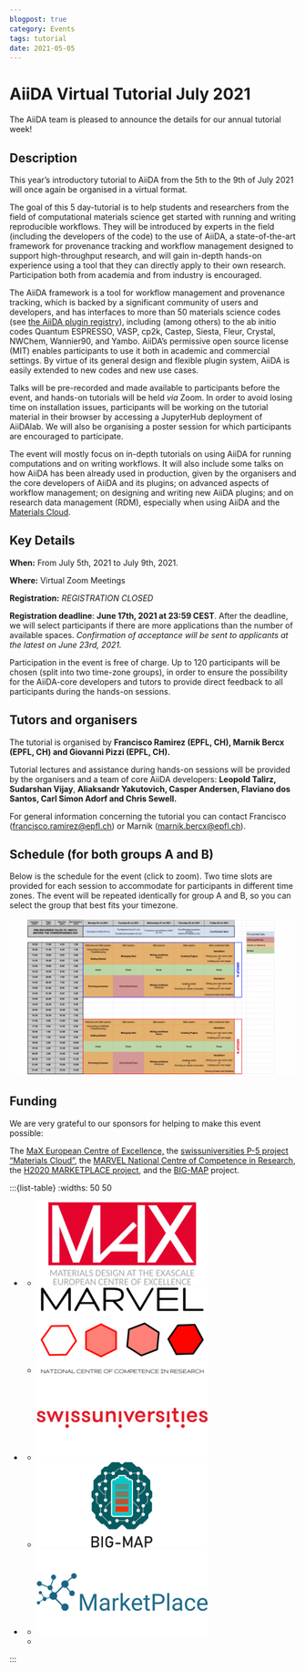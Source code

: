 ```yaml
---
blogpost: true
category: Events
tags: tutorial
date: 2021-05-05
---
```


# AiiDA Virtual Tutorial July 2021

The AiiDA team is pleased to announce the details for our annual tutorial week!

## Description

This year’s introductory tutorial to AiiDA from the 5th to the 9th of July 2021 will once again be organised in a virtual format.

The goal of this 5 day-tutorial is to help students and researchers from the field of computational materials science get started with running and writing reproducible workflows. They will be introduced by experts in the field (including the developers of the code) to the use of AiiDA, a state-of-the-art framework for provenance tracking and workflow management designed to support high-throughput research, and will gain in-depth hands-on experience using a tool that they can directly apply to their own research. Participation both from academia and from industry is encouraged.

The AiiDA framework is a tool for workflow management and provenance tracking, which is backed by a significant community of users and developers, and has interfaces to more than 50 materials science codes (see [the AiiDA plugin registry](http://aiidateam.github.io/aiida-registry)), including (among others) to the ab initio codes Quantum ESPRESSO, VASP, cp2k, Castep, Siesta, Fleur, Crystal, NWChem, Wannier90, and Yambo. AiiDA’s permissive open source license (MIT) enables participants to use it both in academic and commercial settings. By virtue of its general design and flexible plugin system, AiiDA is easily extended to new codes and new use cases.

Talks will be pre-recorded and made available to participants before the event, and hands-on tutorials will be held _via_ Zoom. In order to avoid losing time on installation issues, participants will be working on the tutorial material in their browser by accessing a JupyterHub deployment of AiiDAlab. We will also be organising a poster session for which participants are encouraged to participate.

The event will mostly focus on in-depth tutorials on using AiiDA for running computations and on writing workflows. It will also include some talks on how AiiDA has been already used in production, given by the organisers and the core developers of AiiDA and its plugins; on advanced aspects of workflow management; on designing and writing new AiiDA plugins; and on research data management (RDM), especially when using AiiDA and the [Materials Cloud](https://www.materialscloud.org/).

## Key Details

**When:** From July 5th, 2021 to July 9th, 2021.

**Where:** Virtual Zoom Meetings

**Registration:** _REGISTRATION CLOSED_

**Registration deadline**: **June 17th, 2021 at 23:59 CEST**.
After the deadline, we will select participants if there are more applications than the number of available spaces.
_Confirmation of acceptance will be sent to applicants at the latest on June 23rd, 2021._

Participation in the event is free of charge. Up to 120 participants will be chosen (split into two time-zone groups), in order to ensure the possibility for the AiiDA-core developers and tutors to provide direct feedback to all participants during the hands-on sessions.

## Tutors and organisers

The tutorial is organised by **Francisco Ramirez (EPFL, CH), Marnik Bercx (EPFL, CH) and Giovanni Pizzi (EPFL, CH).**

Tutorial lectures and assistance during hands-on sessions will be provided by the organisers and a team of core AiiDA developers: **Leopold Talirz, Sudarshan Vijay**, **Aliaksandr Yakutovich, Casper Andersen, Flaviano dos Santos, Carl Simon Adorf and Chris Sewell.**

For general information concerning the tutorial you can contact Francisco (francisco.ramirez@epfl.ch) or Marnik (marnik.bercx@epfl.ch).

## Schedule (for both groups A and B)

Below is the schedule for the event (click to zoom). Two time slots are provided for each session to accommodate for participants in different time zones. The event will be repeated identically for group A and B, so you can select the group that best fits your timezone.

![schedule](../pics/2021-tutorial-schedule1.png)

## Funding

We are very grateful to our sponsors for helping to make this event possible:

The [MaX European Centre of Excellence,](http://www.max-centre.eu/) the [swissuniversities P-5 project “Materials Cloud”](https://www.materialscloud.org/swissuniversities), the [MARVEL National Centre of Competence in Research](http://nccr-marvel.ch/), the [H2020 MARKETPLACE project](https://www.the-marketplace-project.eu/), and the [BIG-MAP](https://www.big-map.eu/) project.

:::{list-table}
:widths: 50 50

- - ![](../../pics/sponsors/max-logo-300x150.png)
  - ![](../../pics/sponsors/marvel-logo-300x150.png)
- - ![](../../pics/sponsors/swissuniversities-logo-300x150.png)
  - ![](../../pics/sponsors/big-map-logo.png)
- - ![](../../pics/sponsors/marketplace-logo-300x150.png)
  -

:::
